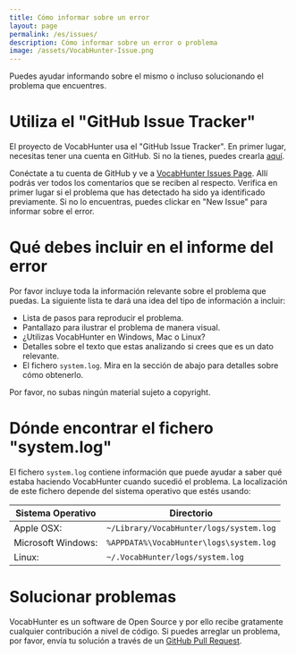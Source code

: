 ```yaml
---
title: Cómo informar sobre un error
layout: page
permalink: /es/issues/
description: Cómo informar sobre un error o problema
image: /assets/VocabHunter-Issue.png
---
```


Puedes ayudar informando sobre el mismo o incluso solucionando el problema que encuentres.

# Utiliza el "GitHub Issue Tracker"

El proyecto de VocabHunter usa el "GitHub Issue Tracker". En primer lugar, necesitas tener una cuenta en GitHub. Si no la tienes, puedes crearla [aquí](https://github.com/join).

Conéctate a tu cuenta de GitHub y ve a [VocabHunter Issues Page](https://github.com/VocabHunter/VocabHunter/issues). Allí podrás ver todos los comentarios que se reciben al respecto. Verifica en primer lugar si el problema que has detectado ha sido ya identificado previamente. Si no lo encuentras, puedes clickar en "New Issue" para informar sobre el error.

# Qué debes incluir en el informe del error

Por favor incluye toda la información relevante sobre el problema que puedas. La siguiente lista te dará una idea del tipo de información a incluir:

* Lista de pasos para reproducir el problema.
* Pantallazo para ilustrar el problema de manera visual.
* ¿Utilizas VocabHunter en Windows, Mac o Linux?
* Detalles sobre el texto que estas analizando si crees que es un dato relevante.
* El fichero `system.log`. Mira en la sección de abajo para detalles sobre cómo obtenerlo.

Por favor, no subas ningún material sujeto a copyright.

# Dónde encontrar el fichero "system.log"

El fichero `system.log` contiene información que puede ayudar a saber qué estaba haciendo VocabHunter cuando sucedió el problema. La localización de este fichero depende del sistema operativo que estés usando:

| Sistema Operativo  | Directorio                              |
|--------------------|-----------------------------------------|
| Apple OSX:         | `~/Library/VocabHunter/logs/system.log` |
| Microsoft Windows: | `%APPDATA%\VocabHunter\logs\system.log` |
| Linux:             | `~/.VocabHunter/logs/system.log`        |

# Solucionar problemas

VocabHunter es un software de Open Source y por ello recibe gratamente cualquier contribución a nivel de código. Si puedes arreglar un problema, por favor, envía tu solución a través de un [GitHub Pull Request](https://help.github.com/es/github/collaborating-with-issues-and-pull-requests/about-pull-requests).

